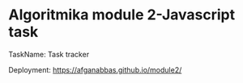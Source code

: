 # Algoritmika module 2-Javascript task

TaskName: Task tracker

Deployment: https://afganabbas.github.io/module2/
